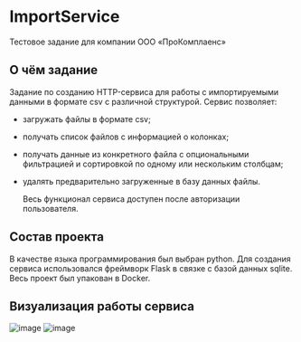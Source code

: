 # ImportService
Тестовое задание для компании ООО «ПроКомплаенс»
## О чём задание
Задание по созданию HTTP-сервиса для работы с импортируемыми данными в формате csv с различной структурой. Сервис позволяет:
- загружать файлы в формате csv;
- получать список файлов с информацией о колонках;
- получать данные из конкретного файла с опциональными фильтрацией и сортировкой по одному или нескольким столбцам;
- удалять предварительно загруженные в базу данных файлы.
  
  Весь функционал сервиса доступен после авторизации пользователя.

## Состав проекта
В качестве языка программирования был выбран python. Для создания сервиса использовался фреймворк Flask в связке с базой данных sqlite.
Весь проект был упакован в Docker.

## Визуализация работы сервиса
![image](https://github.com/ElizavetaWow/TestTasks/assets/59148803/c4f5dd60-6fa8-4e00-a748-c458db1a2906)
![image](https://github.com/ElizavetaWow/TestTasks/assets/59148803/10b10092-6488-4008-ae05-600d73691abe)

